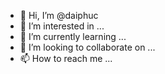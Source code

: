 - 👋 Hi, I’m @daiphuc
- 👀 I’m interested in ...
- 🌱 I’m currently learning ...
- 💞️ I’m looking to collaborate on ...
- 📫 How to reach me ...

<!---
daiphuc/daiphuc is a ✨ special ✨ repository because its `README.md` (this file) appears on your GitHub profile.
You can click the Preview link to take a look at your changes.
--->
